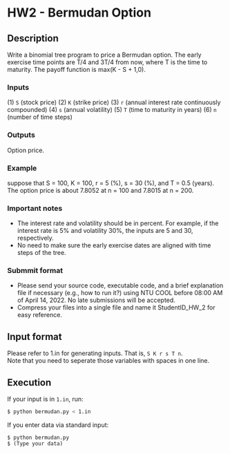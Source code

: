 # HW2 - Bermudan Option
## Description
Write a binomial tree program to price a Bermudan option. The early exercise time points are T/4 and 3T/4 from now, where T is the time to maturity. The payoff function is max(K - S + 1,0). 
### Inputs
(1) `S` (stock price) 
(2) `K` (strike price)
(3) `r` (annual interest rate continuously compounded)
(4) `s` (annual volatility)
(5) `T` (time to maturity in years)
(6) `n` (number of time steps)
### Outputs
Option price. 

### Example
suppose that S = 100, K = 100, r = 5 (%), s = 30 (%), and T = 0.5 (years). The option price is about 7.8052 at n = 100 and 7.8015 at n = 200. 

### Important notes
* The interest rate and volatility should be in percent. For example, if the interest rate is 5% and volatility 30%, the inputs are 5 and 30, respectively. 
* No need to make sure the early exercise dates are aligned with time steps of the tree. 
### Submmit format
* Please send your source code, executable code, and a brief explanation file if necessary (e.g., how to run it?) using NTU COOL before 08:00 AM of April 14, 2022. No late submissions will be accepted. 
* Compress your files into a single file and name it StudentID_HW_2 for easy reference.  

## Input format
Please refer to 1.in for generating inputs. That is, `S K r s T n`.  
Note that you need to seperate those variables with spaces in one line.

## Execution
If your input is in `1.in`, run:
```bash
$ python bermudan.py < 1.in
```
If you enter data via standard input:
```
$ python bermudan.py
$ (Type your data)
```

